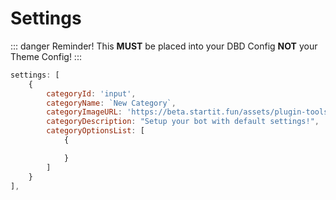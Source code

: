 # Settings

::: danger Reminder!
This **MUST** be placed into your DBD Config **NOT** your Theme Config!
:::

```js
settings: [
    {
        categoryId: 'input',
        categoryName: `New Category`,
        categoryImageURL: 'https://beta.startit.fun/assets/plugin-tools.2b91e50e.svg',
        categoryDescription: "Setup your bot with default settings!",
        categoryOptionsList: [
            {

            }
        ]
    }
],
```

